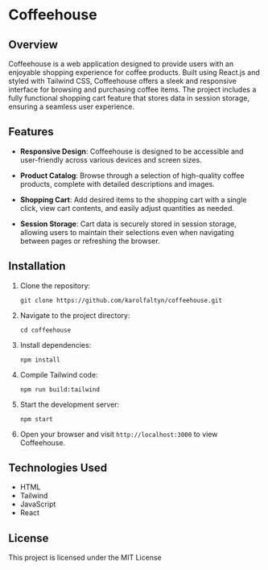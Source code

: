 
# Coffeehouse


## Overview

Coffeehouse is a web application designed to provide users with an enjoyable shopping experience for coffee products. Built using React.js and styled with Tailwind CSS, Coffeehouse offers a sleek and responsive interface for browsing and purchasing coffee items. The project includes a fully functional shopping cart feature that stores data in session storage, ensuring a seamless user experience.

## Features

- **Responsive Design**: Coffeehouse is designed to be accessible and user-friendly across various devices and screen sizes.
  
- **Product Catalog**: Browse through a selection of high-quality coffee products, complete with detailed descriptions and images.
  
- **Shopping Cart**: Add desired items to the shopping cart with a single click, view cart contents, and easily adjust quantities as needed.
  
- **Session Storage**: Cart data is securely stored in session storage, allowing users to maintain their selections even when navigating between pages or refreshing the browser.

## Installation

1. Clone the repository:

   ```
   git clone https://github.com/karolfaltyn/coffeehouse.git
   ```

2. Navigate to the project directory:

   ```
   cd coffeehouse
   ```

3. Install dependencies:

   ```
   npm install
   ```

4. Compile Tailwind code:

   ```
   npm run build:tailwind
   ```
   
5. Start the development server:

   ```
   npm start
   ```
   
6. Open your browser and visit `http://localhost:3000` to view Coffeehouse.

## Technologies Used

-   HTML
-   Tailwind
-   JavaScript
-   React

## License

This project is licensed under the MIT License